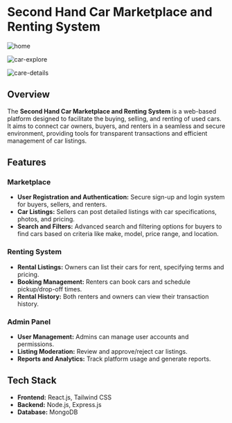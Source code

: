 # Second Hand Car Marketplace and Renting System

![home](https://github.com/user-attachments/assets/fa58a27d-2154-4b79-9d20-52fe77339b6e)

![car-explore](https://github.com/user-attachments/assets/397aaa76-3b4b-44b6-bcec-292e6757d687)

![care-details](https://github.com/user-attachments/assets/b7862c0c-0595-4a70-82da-0f52861a272d)

## Overview

The **Second Hand Car Marketplace and Renting System** is a web-based platform designed to facilitate the buying, selling, and renting of used cars. It aims to connect car owners, buyers, and renters in a seamless and secure environment, providing tools for transparent transactions and efficient management of car listings.

## Features

### Marketplace

- **User Registration and Authentication:** Secure sign-up and login system for buyers, sellers, and renters.
- **Car Listings:** Sellers can post detailed listings with car specifications, photos, and pricing.
- **Search and Filters:** Advanced search and filtering options for buyers to find cars based on criteria like make, model, price range, and location.

### Renting System

- **Rental Listings:** Owners can list their cars for rent, specifying terms and pricing.
- **Booking Management:** Renters can book cars and schedule pickup/drop-off times.
- **Rental History:** Both renters and owners can view their transaction history.

### Admin Panel

- **User Management:** Admins can manage user accounts and permissions.
- **Listing Moderation:** Review and approve/reject car listings.
- **Reports and Analytics:** Track platform usage and generate reports.

## Tech Stack

- **Frontend:** React.js, Tailwind CSS
- **Backend:** Node.js, Express.js
- **Database:** MongoDB
